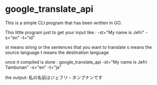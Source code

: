 # google_translate_api

This is a simple CLI program that has been written in GO.

This little program just to get your input like :
-st="My name is Jefri" 
-s="en" 
-t="id"

st means string or the sentences that you want to translate 
s means the source language
t means the destination language

once it compiled is done :
google_translate_api -st="My name is Jefri Tambunan" -s="en" -t="ja"

the output:
私の名前はジェフリ・タンブナンです